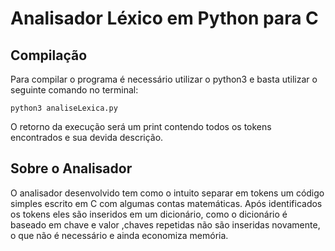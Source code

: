 # Analisador Léxico em Python para C

## Compilação

Para compilar o programa é necessário utilizar o python3 e basta utilizar o seguinte comando no terminal:

``python3 analiseLexica.py`` 

O retorno da execução será um print contendo todos os tokens encontrados e sua devida descrição.

## Sobre o Analisador
O analisador desenvolvido tem como o intuito separar em tokens um código simples escrito em C com algumas contas matemáticas. Após identificados os tokens eles são inseridos em um dicionário, como o dicionário é baseado em chave e valor ,chaves repetidas não são inseridas novamente, o que não é necessário e ainda economiza memória.
